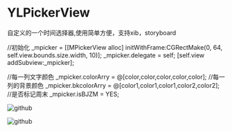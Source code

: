 # YLPickerView
自定义的一个时间选择器,使用简单方便，支持xib，storyboard

//初始化
_mpicker = [[MPickerView alloc] initWithFrame:CGRectMake(0, 64, self.view.bounds.size.width, 10)];
_mpicker.delegate = self;
[self.view addSubview:_mpicker];

//每一列文字颜色
_mpicker.colorArry = @[color,color,color,color,color];
//每一列的背景颜色
_mpicker.bkcolorArry = @[color1,color1,color1,color2,color2];
//是否标记周末
_mpicker.isBJZM = YES;

![github](https://raw.github.com/liangjiaxin/YLPickerView/master/slimage/ee.png "github")

![github](https://raw.github.com/liangjiaxin/YLPickerView/master/slimage/oo.png "github")
